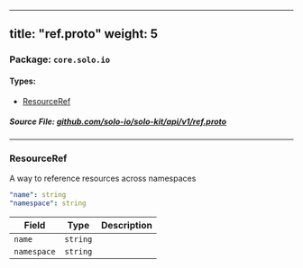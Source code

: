
---
title: "ref.proto"
weight: 5
---

<!-- Code generated by solo-kit. DO NOT EDIT. -->


### Package: `core.solo.io` 
#### Types:


- [ResourceRef](#resourceref)
  



##### Source File: [github.com/solo-io/solo-kit/api/v1/ref.proto](https://github.com/solo-io/solo-kit/blob/master/api/v1/ref.proto)





---
### ResourceRef

 
A way to reference resources across namespaces

```yaml
"name": string
"namespace": string

```

| Field | Type | Description |
| ----- | ---- | ----------- | 
| `name` | `string` |  |
| `namespace` | `string` |  |





<!-- Start of HubSpot Embed Code -->
<script type="text/javascript" id="hs-script-loader" async defer src="//js.hs-scripts.com/5130874.js"></script>
<!-- End of HubSpot Embed Code -->
